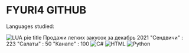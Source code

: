 <h1>FYURI4 GITHUB</h1>
Languages studied:

![LUA](https://img.shields.io/badge/LUA-40%25-brightgreen)
pie title Продажи легких закусок за декабрь 2021
    "Сендвичи" : 223
    "Салаты" : 50
    "Канапе" : 100
![C#](https://img.shields.io/badge/C%23-10%25-red)
![HTML](https://img.shields.io/badge/HTML-50%25-orange)
![Python](https://img.shields.io/badge/Python-40%25-yellowgreen)


